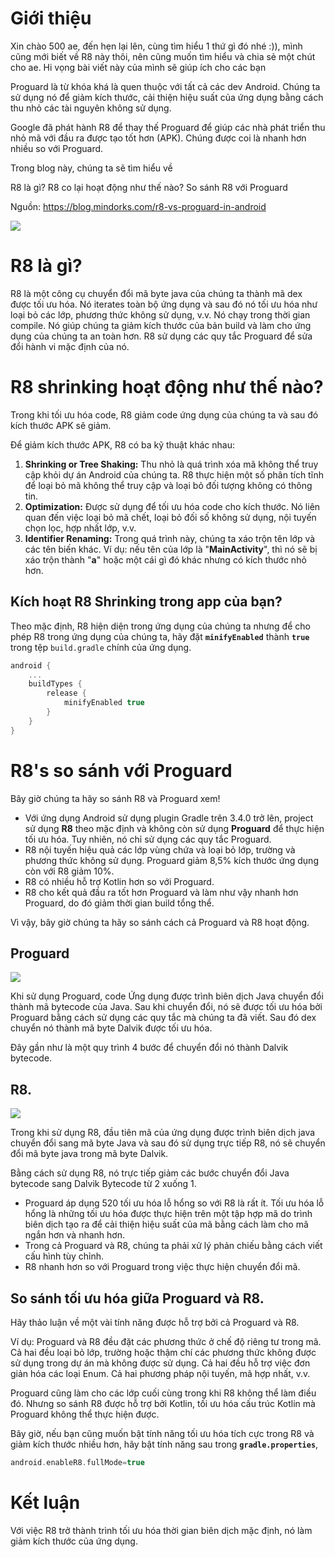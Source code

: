 # Giới thiệu
Xin chào 500 ae, đến hẹn lại lên, cùng tìm hiểu 1 thứ gì đó nhé :)), mình cũng mới biết về R8 này thôi, nên cũng muốn tìm hiểu và chia sẻ một chút cho ae. Hi vọng bài viết này của mình sẽ giúp ích cho các bạn

Proguard là từ khóa khá là quen thuộc với tất cả các dev Android. Chúng ta sử dụng nó để giảm kích thước, cải thiện hiệu suất của ứng dụng bằng cách thu nhỏ các tài nguyên không sử dụng.

Google đã phát hành R8 để thay thế Proguard để giúp các nhà phát triển thu nhỏ mã với đầu ra được tạo tốt hơn (APK). Chúng được coi là nhanh hơn nhiều so với Proguard.

Trong blog này, chúng ta sẽ tìm hiểu về

R8 là gì?
R8 co lại hoạt động như thế nào?
So sánh R8 với Proguard

Nguồn: https://blog.mindorks.com/r8-vs-proguard-in-android

![](https://images.viblo.asia/41416b5a-1174-42c4-8f1e-eba864e0a2dc.png)


# R8 là gì?
R8 là một công cụ chuyển đổi mã byte java của chúng ta thành mã dex được tối ưu hóa. Nó iterates toàn bộ ứng dụng và sau đó nó tối ưu hóa như loại bỏ các lớp, phương thức không sử dụng, v.v. Nó chạy trong thời gian compile. Nó giúp chúng ta giảm kích thước của bản build và làm cho ứng dụng của chúng ta an toàn hơn. R8 sử dụng các quy tắc Proguard để sửa đổi hành vi mặc định của nó.

# R8 shrinking hoạt động như thế nào?
Trong khi tối ưu hóa code, R8 giảm code ứng dụng của chúng ta và sau đó kích thước APK sẽ giảm.

Để giảm kích thước APK, R8 có ba kỹ thuật khác nhau:

1. **Shrinking or Tree Shaking:** Thu nhỏ là quá trình xóa mã không thể truy cập khỏi dự án Android của chúng ta. R8 thực hiện một số phân tích tĩnh để loại bỏ mã không thể truy cập và loại bỏ đối tượng không có thông tin.
2. **Optimization:** Được sử dụng để tối ưu hóa code cho kích thước. Nó liên quan đến việc loại bỏ mã chết, loại bỏ đối số không sử dụng, nội tuyến chọn lọc, hợp nhất lớp, v.v.
3. **Identifier Renaming:** Trong quá trình này, chúng ta xáo trộn tên lớp và các tên biến khác. Ví dụ: nếu tên của lớp là "**MainActivity**", thì nó sẽ bị xáo trộn thành "**a**" hoặc một cái gì đó khác nhưng có kích thước nhỏ hơn.

## Kích hoạt R8 Shrinking trong app của bạn?
Theo mặc định, R8 hiện diện trong ứng dụng của chúng ta nhưng để cho phép R8 trong ứng dụng của chúng ta, hãy đặt **`minifyEnabled`** thành **`true`** trong tệp `build.gradle` chính của ứng dụng.

```kotlin
android {
    ...
    buildTypes {
        release {
            minifyEnabled true
        }
    }
}
```

# R8's so sánh với Proguard
Bây giờ chúng ta hãy so sánh R8 và Proguard xem!

* Với ứng dụng Android sử dụng plugin Gradle trên 3.4.0 trở lên, project sử dụng **R8** theo mặc định và không còn sử dụng **Proguard** để thực hiện tối ưu hóa. Tuy nhiên, nó chỉ sử dụng các quy tắc Proguard.
* R8 nội tuyến hiệu quả các lớp vùng chứa và loại bỏ lớp, trường và phương thức không sử dụng. Proguard giảm 8,5% kích thước ứng dụng còn với R8 giảm 10%.
* R8 có nhiều hỗ trợ Kotlin hơn so với Proguard.
* R8 cho kết quả đầu ra tốt hơn Proguard và làm như vậy nhanh hơn Proguard, do đó giảm thời gian build tổng thể.

Vì vậy, bây giờ chúng ta hãy so sánh cách cả Proguard và R8 hoạt động.

## Proguard

![](https://images.viblo.asia/320c5c90-b25c-448c-875f-25df47dfb72e.jpg)

Khi sử dụng Proguard, code Ứng dụng được trình biên dịch Java chuyển đổi thành mã bytecode của Java. Sau khi chuyển đổi, nó sẽ được tối ưu hóa bởi Proguard bằng cách sử dụng các quy tắc mà chúng ta đã viết. Sau đó dex chuyển nó thành mã byte Dalvik được tối ưu hóa.

Đây gần như là một quy trình 4 bước để chuyển đổi nó thành Dalvik bytecode.

## R8.

![](https://images.viblo.asia/b5c0ea75-8b23-414f-a781-609817037696.jpg)

Trong khi sử dụng R8, đầu tiên mã của ứng dụng được trình biên dịch java chuyển đổi sang mã byte Java và sau đó sử dụng trực tiếp R8, nó sẽ chuyển đổi mã byte java trong mã byte Dalvik.

Bằng cách sử dụng R8, nó trực tiếp giảm các bước chuyển đổi Java bytecode sang Dalvik Bytecode từ 2 xuống 1.

* Proguard áp dụng 520 tối ưu hóa lỗ hổng so với R8 là rất ít. Tối ưu hóa lỗ hổng là những tối ưu hóa được thực hiện trên một tập hợp mã do trình biên dịch tạo ra để cải thiện hiệu suất của mã bằng cách làm cho mã ngắn hơn và nhanh hơn.
* Trong cả Proguard và R8, chúng ta phải xử lý phản chiếu bằng cách viết cấu hình tùy chỉnh.
* R8 nhanh hơn so với Proguard trong việc thực hiện chuyển đổi mã.

## So sánh tối ưu hóa giữa Proguard và R8.
Hãy thảo luận về một vài tính năng được hỗ trợ bởi cả Proguard và R8.

Ví dụ: Proguard và R8 đều đặt các phương thức ở chế độ riêng tư trong mã. Cả hai đều loại bỏ lớp, trường hoặc thậm chí các phương thức không được sử dụng trong dự án mà không được sử dụng. Cả hai đều hỗ trợ việc đơn giản hóa các loại Enum. Cả hai phương pháp nội tuyến, mã hợp nhất, v.v.

Proguard cũng làm cho các lớp cuối cùng trong khi R8 không thể làm điều đó. Nhưng so sánh R8 được hỗ trợ bởi Kotlin, tối ưu hóa cấu trúc Kotlin mà Proguard không thể thực hiện được.

Bây giờ, nếu bạn cũng muốn bật tính năng tối ưu hóa tích cực trong R8 và giảm kích thước nhiều hơn, hãy bật tính năng sau trong **`gradle.properties`**,
```kotlin
android.enableR8.fullMode=true
```

# Kết luận 

Với việc R8 trở thành trình tối ưu hóa thời gian biên dịch mặc định, nó làm giảm kích thước của ứng dụng.